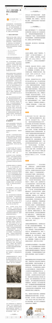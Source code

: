 ![](../../images/2017年07月/XY0728淳朴与堕落：两种穷人形象的较量.png)
![](../../images/2017年07月/XY0728淳朴与堕落：两种穷人形象的较量2.png)
